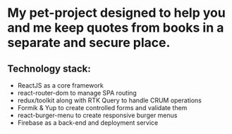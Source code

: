 # My pet-project designed to help you and me keep quotes from books in a separate and secure place.

## Technology stack:
- ReactJS as a core framework
- react-router-dom to manage SPA routing
- redux/toolkit along with RTK Query to handle CRUM operations
- Formik & Yup to create controlled forms and validate them
- react-burger-menu to create responsive burger menus
- Firebase as a back-end and deployment service

